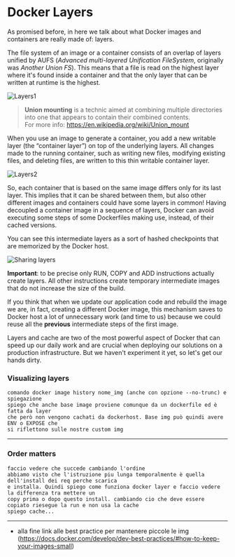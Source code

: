 # Docker Layers

As promised before, in here we talk about what Docker images and containers are really made of: layers.

The file system of an image or a container consists of an overlap of layers unified by AUFS 
(*Advanced multi-layered Unification FileSystem*, originally was *Another Union FS*). This means that
a file is read on the highest layer where it's found inside a container and that the only layer that 
can be written at runtime is the highest.

![Layers1](https://raw.githubusercontent.com/dcc-sapienza/katacoda-scenarios/master/docker/part2/images/step4/layers_1.png)

> **Union mounting** is a technic aimed at combining multiple directories into one that 
> appears to contain their combined contents.  
> For more info: https://en.wikipedia.org/wiki/Union_mount

When you use an image to generate a container, you add a new writable layer (the “container layer”) 
on top of the underlying layers. All changes made to the running container, such as writing new files, 
modifying existing files, and deleting files, are written to this thin writable container layer.

![Layers2](https://raw.githubusercontent.com/dcc-sapienza/katacoda-scenarios/master/docker/part2/images/step4/layers_2.png)

So, each container that is based on the same image differs only for its last layer. This implies that it
can be shared between them, but also other different images and containers could have some layers in
common! Having decoupled a container image in a sequence of layers, Docker can avoid executing some 
steps of some Dockerfiles making use, instead, of their cached versions.

You can see this intermediate layers as a sort of hashed checkpoints that are memorized by the 
Docker host.

![Sharing layers](https://raw.githubusercontent.com/dcc-sapienza/katacoda-scenarios/master/docker/part2/images/step4/sharing_layers.png)

**Important**: to be precise only RUN, COPY and ADD instructions actually create layers. All other 
instructions create temporary intermediate images that do not increase the size of the build.


If you think that when we update our application code and rebuild the image we are, in fact, 
creating a different Docker image, this mechanism saves to Docker host a lot of unnecessary work 
(and time to us) because we could reuse all the **previous** intermediate steps of the first image.


Layers and cache are two of the most powerful aspect of Docker that can speed up our daily work and 
are crucial when deploying our solutions on a production infrastructure. 
But we haven't experiment it yet, so let's get our hands dirty.




### Visualizing layers
    comando docker image history nome_img (anche con opzione --no-trunc) e spiegazione
    spiego che anche base image proviene comunque da un dockerfile ed è fatta da layer 
    che però non vengono cachati da dockerhost. Base img può quindi avere ENV o EXPOSE che
    si riflettono sulle nostre custom img

---

### Order matters
    faccio vedere che succede cambiando l'ordine
    abbiamo visto che l'istruzione piu lunga temporalmente è quella dell'install dei req perche scarica
    e installa. Quindi spiego come funziona docker layer e faccio vedere la differenza tra mettere un 
    copy prima o dopo questo install. cambiando cio che deve essere copiato riesegue la run e non usa la cache
    spiego cache...

---

- alla fine link alle best practice per mantenere piccole le img (https://docs.docker.com/develop/dev-best-practices/#how-to-keep-your-images-small)
